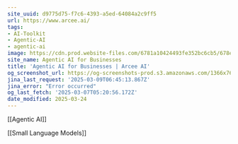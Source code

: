 ```yaml
---
site_uuid: d9775d75-f7c6-4393-a5ed-64084a2c9ff5
url: https://www.arcee.ai/
tags:
- AI-Toolkit
- Agentic-AI
- agentic-ai
image: https://cdn.prod.website-files.com/6781a10424493fe352bc6cb5/678e92f1a6d5d377d6d94b99_OG%20img.png
site_name: Agentic AI for Businesses
title: 'Agentic AI for Businesses | Arcee AI'
og_screenshot_url: https://og-screenshots-prod.s3.amazonaws.com/1366x768/80/false/38cc33b6ef9c43bef156df7db5f4c71634b81699caa4be16003d09ea9829828b.jpeg
jina_last_request: '2025-03-09T06:45:13.867Z'
jina_error: "Error occurred"
og_last_fetch: '2025-03-07T05:20:56.172Z'
date_modified: 2025-03-24
---
```



[[Agentic AI]]

[[Small Language Models]]


